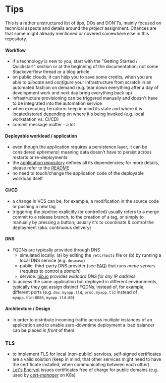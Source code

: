Tips
====

This is a rather unstructured list of tips, DOs and DON'Ts, mainly focused on technical aspects and details around the
*project* assignment. Chances are that some might already mentioned or covered somewhere else in this repository.


#### Workflow

* if a technology is new to you, start with the "Getting Started / Quickstart" section or at the beginning of the
  documentation; not some Stackoverflow thread or a blog article
* on public clouds, it can help you to save some credits, when you are able to *allocate* and *configure* your
  infrastructure from scratch in an automated fashion on demand (e.g. tear down everything after a day of development
  work and next day bring everything back up)
* infrastructure provisioning can be triggered manually and doesn't have to be integrated into the automation service
* when executing Terraform keep in mind its state and where it is located/stored depending on where it's being 
  invoked (e.g. local workstation vs. CI/CD)
* commit message matter - a lot


#### Deployable workload / application

* even though the application requires a persistence layer, it can be considered *ephemeral*; meaning data doesn't have
  to persist across restarts or re-deployments
* the [application repository](https://github.com/lucendio/lecture-devops-app) defines all its dependencies; for more
  details, please refer to the [README](https://github.com/lucendio/lecture-devops-app/blob/master/app/README.md)
* no need to touch/change the application code of the deployable workload itself


#### CI/CD

* a change in VCS can be, for example, a modification in the source code or pushing a new tag
* triggering the pipeline explicitly (or controlled) usually refers to a merge commit to a release branch, to the creation
  of a tag, or simply to manually by pressing a button; usually it's to coordinate & control the deployment (aka.
  continuous delivery) 


#### DNS

* FQDNs are typically provided through DNS
    * simulated locally: (a) by editing the `/etc/hosts` file or (b) by running a local DNS service (e.g. `dnsmasq`)
    * public: third-party DNS provider
      (see [FAQ](./faq.md#6-which-public-dns-provider-offers-free-domain-registration-and-allows-automated-record-creation))
      that runs *name servers* (requires to control a *domain*)
    * service: [nip.io](https://nip.io/) provides *wildcard DNS for any IP address*
* to access the same application but deployed in different environments, typically they get assign distinct FQDNs,
  instead of, for example, different ports (e.g. `dev.myapp.tld`, `prod.myapp.tld` instead of `myapp.tld:8080`, 
  `myapp.tld:80`)


#### Architecture / Design

* in order to distribute incoming traffic across multiple instances of an application and to enable zero-downtime
  deployment a load balancer can be placed *in front* of them


### TLS 

* to implement TLS for local (non-public) services, self-signed certificates are a valid solution (keep in mind, that
  other services might need to have the certificate installed, when communicating between each other)
* [Let's Encrypt](https://letsencrypt.org/docs/) issues certificates free of charge for public domains (e.g. used by
  [*cert-manager*](https://github.com/jetstack/cert-manager) on K8s)
